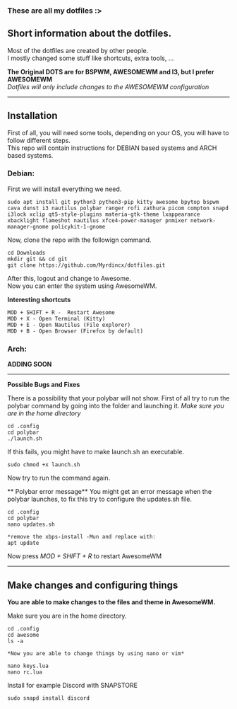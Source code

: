 ### These are all my dotfiles :>

## Short information about the dotfiles.

Most of the dotfiles are created by other people.\
I mostly changed some stuff like shortcuts, extra tools, ...

**The Original DOTS are for BSPWM, AWESOMEWM and I3, but I prefer AWESOMEWM**\
*Dotfiles will only include changes to the AWESOMEWM configuration*

---

## Installation

First of all, you will need some tools, depending on your OS, you will have to follow different steps.\
This repo will contain instructions for DEBIAN based systems and ARCH based systems.



### Debian:
First we will install everything we need.

```
sudo apt install git python3 python3-pip kitty awesome bpytop bspwm cava dunst i3 nautilus polybar ranger rofi zathura picom compton snapd i3lock xclip qt5-style-plugins materia-gtk-theme lxappearance xbacklight flameshot nautilus xfce4-power-manager pnmixer network-manager-gnome policykit-1-gnome 

```
Now, clone the repo with the followign command.

```
cd Downloads
mkdir git && cd git
git clone https://github.com/Myrdincx/dotfiles.git
```

After this, logout and change to Awesome.\
Now you can enter the system using AwesomeWM. 

**Interesting shortcuts**
```
MOD + SHIFT + R -  Restart Awesome
MOD + X - Open Terminal (Kitty)
MOD + E - Open Nautilus (File explorer)
MOD + B - Open Browser (Firefox by default)
```

### Arch:

**ADDING SOON**

---

**Possible Bugs and Fixes**

There is a possibility that your polybar will not show.
First of all try to run the polybar command by going into the folder and launching it.
*Make sure you are in the home directory*

```
cd .config
cd polybar
./launch.sh
```
If this fails, you might have to make launch.sh an executable.
```
sudo chmod +x launch.sh
```
Now try to run the command again.

** Polybar error message**
You might get an error message when the polybar launches, to fix this try to configure the updates.sh file.
```
cd .config
cd polybar
nano updates.sh

*remove the xbps-install -Mun and replace with:
apt update
```
Now press *MOD + SHIFT + R* to restart AwesomeWM

---

## Make changes and configuring things

**You are able to make changes to the files and theme in AwesomeWM.**

Make sure you are in the home directory.

```
cd .config
cd awesome
ls -a

*Now you are able to change things by using nano or vim*

nano keys.lua
nano rc.lua
```

Install for example Discord with SNAPSTORE
```
sudo snapd install discord
```


